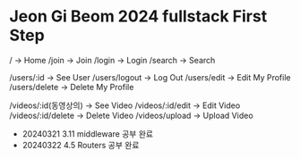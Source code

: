 # Jeon Gi Beom 2024 fullstack First Step

/ -> Home
/join -> Join
/login -> Login
/search -> Search

/users/:id -> See User
/users/logout -> Log Out
/users/edit -> Edit My Profile
/users/delete -> Delete My Profile

/videos/:id(동영상의) -> See Video
/videos/:id/edit -> Edit Video
/videos/:id/delete -> Delete Video
/videos/upload -> Upload Video

- 20240321 3.11 middleware 공부 완료
- 20240322 4.5 Routers 공부 완료

